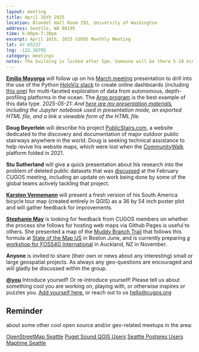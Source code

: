 ```yaml
---
layout: meeting
title: April 16th 2025
location: Bloedel Hall Room 292, University of Washington
address: Seattle, WA 98195
time: 6:00pm-7:30pm
excerpt: April 16th, 2025 CUGOS Monthly Meeting
lat: 47.65137
lng: -122.30795
category: meetings
notes: The building is locked after 5pm. Someone will be there 5-10 minutes until 6pm to let us in. If you see nobody around and can't access, call the phone number posted at the door to be let in. We will adjourn to the College Inn Pub for a happy hour after the meeting!
---
```



**[Emilio Mayorga](https://github.com/emiliom/)** will follow up on his [March meeting](https://cugos.org/meetings/2025-03-19/) presentation to drill into the use of the Python [HoloViz stack](https://holoviz.org) to create online dashboards (including [this one](https://squid-test1.azurewebsites.net)) for multi-faceted exploration of data from autonomous, depth-profiling platforms in the ocean. The [Argo program](https://argo.ucsd.edu) is the best example of this data type. *2025-05-21: And [here are my presentation materials](https://github.com/emiliom/cugos_em/tree/main/2025april), including the Jupyter notebook used in presentation mode, an exported HTML file, and a link a viewable form of the HTML file.*

**Doug Beyerlein** will describe his project [PublicStairs.com](http://PublicStairs.com), a website dedicated to the discovery and documentation of major outdoor public stairways anywhere in the world. Doug is seeking technical assistance to help revive his website maps, which were lost when the [CommunityWalk](https://www.communitywalk.com/) platform folded in 2021.

**Stu Sutherland** will give a quick presentation about his research into the problem of deleted public datasets that was [discussed](https://docs.google.com/presentation/d/1AqGTtF1mWRGYwvaCrmEUGqrQpTMezkCaokpBjZrAX04/edit?usp=sharing) at the February CUGOS meeting, including an update on work being done by some of the global teams actively tackling that project.

**[Karsten Vennemann](https://www.terragis.net)** will present a fresh version of his South America bicycle tour map (created entirely in QGIS) as a 36 by 54 inch poster plot and will gather feedback for improvements.

**[Stephanie May](https://mizmay.com/)** is looking for feedback from CUGOS members on whether the process she follows for hosting web maps via Github Pages is useful to others. She presented a map of the [Muddy Branch Trail](https://muddybranch.org/trail/) that follows this formula at [State of the Map US](https://docs.google.com/presentation/d/1ikr5pChylQh3qPIGYNtAf70iAkBZ6XvF-JOPEbWo0Uk/edit?usp=sharing) in Boston June, and is currently preparing [a workshop for FOSS4G International](https://talks.osgeo.org/foss4g-2025/talk/review/8TBBTUTZYXAZKEPUMPSEUFQQJWFP7PYC) in Auckland, NZ in November.

**Anyone** is invited to share (their own or news about any interesting) small or large geospatial projects. As always any geo-questions are encouraged and will gladly be discussed within the group.

**[@you](http://cugos.org/people/)** Introduce yourself! Or re-introduce yourself! Please tell us about something cool you are working on, playing with, or otherwise inspires or puzzles you. [Add yourself here.](https://github.com/cugos/cugos.github.com/blob/main/meetings/_posts/2025-04-16-cugos_monthly.md) or reach out to us hello@cugos.org

## Reminder

about some other cool open source and/or geo-related meetups in the area:

[OpenStreetMap Seattle](https://www.meetup.com/OpenStreetMap-Seattle/)
[Puget Sound QGIS Users](https://www.meetup.com/Puget-Sound-QGIS-Users-Group/)
[Seattle Postgres Users](https://www.meetup.com/Seattle-Postgres/)
[Maptime Seattle](https://www.meetup.com/MaptimeSEA/)
